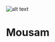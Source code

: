 ![alt text][logo]

[logo]: https://www.google.com/imgres?imgurl=http%3A%2F%2Fimg.fliptab.io%2Fsky%2F1920x1200%2F85511997.jpg&imgrefurl=http%3A%2F%2Fwww.fliptab.io%2Fen%2Fsky_wallpapers%2F&docid=1j2lIe57lm0KCM&tbnid=3jB6IYqiqiCFkM%3A&vet=10ahUKEwjg0-Osh4TjAhUDf30KHZmeD3AQMwjFASg9MD0..i&w=1920&h=1200&bih=920&biw=1920&q=sky%20images&ved=0ahUKEwjg0-Osh4TjAhUDf30KHZmeD3AQMwjFASg9MD0&iact=mrc&uact=8
# Mousam
